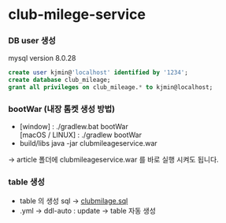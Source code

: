 # club-milege-service

### DB user 생성
mysql version 8.0.28
```sql
create user kjmin@'localhost' identified by '1234';   
create database club_mileage;   
grant all privileges on club_mileage.* to kjmin@localhost;
```   
### bootWar (내장 톰켓 생성 방법)
- [window] : ./gradlew.bat bootWar   
  [macOS / LINUX] : ./gradlew bootWar
- build/libs java -jar clubmileageservice.war   

-> article 폴더에 clubmileageservice.war 를 바로 실행 시켜도 됩니다.

### table 생성
- table 의 생성 sql -> [clubmilage.sql](https://github.com/Eco-Min/club-milege-service/blob/main/article/clubmilage.sql)
- .yml -> ddl-auto : update -> table 자동 생성
